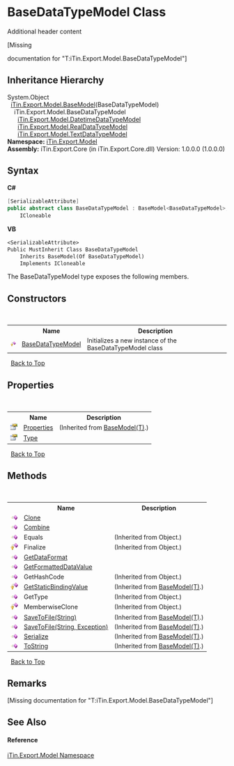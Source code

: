 # BaseDataTypeModel Class
Additional header content 

\[Missing <summary> documentation for "T:iTin.Export.Model.BaseDataTypeModel"\]


## Inheritance Hierarchy
System.Object<br />&nbsp;&nbsp;<a href="6632f561-4175-f1f2-939c-ac8b10159529">iTin.Export.Model.BaseModel</a>(BaseDataTypeModel)<br />&nbsp;&nbsp;&nbsp;&nbsp;iTin.Export.Model.BaseDataTypeModel<br />&nbsp;&nbsp;&nbsp;&nbsp;&nbsp;&nbsp;<a href="c4b5cd89-df6f-7f94-d1c5-9031ceb1ae63">iTin.Export.Model.DatetimeDataTypeModel</a><br />&nbsp;&nbsp;&nbsp;&nbsp;&nbsp;&nbsp;<a href="48732ce6-4375-b6cd-857f-35c596b7f238">iTin.Export.Model.RealDataTypeModel</a><br />&nbsp;&nbsp;&nbsp;&nbsp;&nbsp;&nbsp;<a href="426e53eb-39f2-6d02-4101-18397f9d2189">iTin.Export.Model.TextDataTypeModel</a><br />
**Namespace:**&nbsp;<a href="ef57ffcc-e95e-b212-5a46-9aa6f5a3511f">iTin.Export.Model</a><br />**Assembly:**&nbsp;iTin.Export.Core (in iTin.Export.Core.dll) Version: 1.0.0.0 (1.0.0.0)

## Syntax

**C#**<br />
``` C#
[SerializableAttribute]
public abstract class BaseDataTypeModel : BaseModel<BaseDataTypeModel>, 
	ICloneable
```

**VB**<br />
``` VB
<SerializableAttribute>
Public MustInherit Class BaseDataTypeModel
	Inherits BaseModel(Of BaseDataTypeModel)
	Implements ICloneable
```

The BaseDataTypeModel type exposes the following members.


## Constructors
&nbsp;<table><tr><th></th><th>Name</th><th>Description</th></tr><tr><td>![Protected method](media/protmethod.gif "Protected method")</td><td><a href="fb28935f-d6cb-c3ec-eeaa-2122a495dcb7">BaseDataTypeModel</a></td><td>
Initializes a new instance of the BaseDataTypeModel class</td></tr></table>&nbsp;
<a href="#basedatatypemodel-class">Back to Top</a>

## Properties
&nbsp;<table><tr><th></th><th>Name</th><th>Description</th></tr><tr><td>![Public property](media/pubproperty.gif "Public property")</td><td><a href="7e88785e-5670-4515-defa-d3f60ae16111">Properties</a></td><td> (Inherited from <a href="6632f561-4175-f1f2-939c-ac8b10159529">BaseModel(T)</a>.)</td></tr><tr><td>![Public property](media/pubproperty.gif "Public property")</td><td><a href="5effab88-7eb1-1c10-6416-82627e137f12">Type</a></td><td /></tr></table>&nbsp;
<a href="#basedatatypemodel-class">Back to Top</a>

## Methods
&nbsp;<table><tr><th></th><th>Name</th><th>Description</th></tr><tr><td>![Public method](media/pubmethod.gif "Public method")</td><td><a href="8cb153a6-1f23-052d-7451-da83c7cc0360">Clone</a></td><td /></tr><tr><td>![Public method](media/pubmethod.gif "Public method")</td><td><a href="28533ae4-68ab-6a8d-48f6-a465973c8307">Combine</a></td><td /></tr><tr><td>![Public method](media/pubmethod.gif "Public method")</td><td>Equals</td><td> (Inherited from Object.)</td></tr><tr><td>![Protected method](media/protmethod.gif "Protected method")</td><td>Finalize</td><td> (Inherited from Object.)</td></tr><tr><td>![Public method](media/pubmethod.gif "Public method")</td><td><a href="327325aa-4b34-d211-b197-3fdaba94aea3">GetDataFormat</a></td><td /></tr><tr><td>![Public method](media/pubmethod.gif "Public method")</td><td><a href="f43eefc7-8db1-598c-3124-b51d71744066">GetFormattedDataValue</a></td><td /></tr><tr><td>![Public method](media/pubmethod.gif "Public method")</td><td>GetHashCode</td><td> (Inherited from Object.)</td></tr><tr><td>![Protected method](media/protmethod.gif "Protected method")</td><td><a href="4253f171-71af-35d6-e1b1-47af647eb205">GetStaticBindingValue</a></td><td> (Inherited from <a href="6632f561-4175-f1f2-939c-ac8b10159529">BaseModel(T)</a>.)</td></tr><tr><td>![Public method](media/pubmethod.gif "Public method")</td><td>GetType</td><td> (Inherited from Object.)</td></tr><tr><td>![Protected method](media/protmethod.gif "Protected method")</td><td>MemberwiseClone</td><td> (Inherited from Object.)</td></tr><tr><td>![Public method](media/pubmethod.gif "Public method")</td><td><a href="60537b6c-f261-e08e-2eee-1007e9760316">SaveToFile(String)</a></td><td> (Inherited from <a href="6632f561-4175-f1f2-939c-ac8b10159529">BaseModel(T)</a>.)</td></tr><tr><td>![Public method](media/pubmethod.gif "Public method")</td><td><a href="81bbc161-83e1-ff91-7904-4b6a5260f76c">SaveToFile(String, Exception)</a></td><td> (Inherited from <a href="6632f561-4175-f1f2-939c-ac8b10159529">BaseModel(T)</a>.)</td></tr><tr><td>![Public method](media/pubmethod.gif "Public method")</td><td><a href="d84fa1d2-692a-9e10-e839-60da45d50f19">Serialize</a></td><td> (Inherited from <a href="6632f561-4175-f1f2-939c-ac8b10159529">BaseModel(T)</a>.)</td></tr><tr><td>![Public method](media/pubmethod.gif "Public method")</td><td><a href="79c32584-b2b0-b6ca-0ade-5f0708e1a9b7">ToString</a></td><td> (Inherited from <a href="6632f561-4175-f1f2-939c-ac8b10159529">BaseModel(T)</a>.)</td></tr></table>&nbsp;
<a href="#basedatatypemodel-class">Back to Top</a>

## Remarks
\[Missing <remarks> documentation for "T:iTin.Export.Model.BaseDataTypeModel"\]

## See Also


#### Reference
<a href="ef57ffcc-e95e-b212-5a46-9aa6f5a3511f">iTin.Export.Model Namespace</a><br />